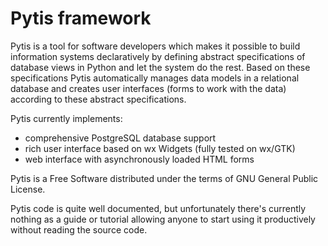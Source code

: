 Pytis framework
===============

Pytis is a tool for software developers which makes it possible to build
information systems declaratively by defining abstract specifications of
database views in Python and let the system do the rest.  Based on these
specifications Pytis automatically manages data models in a relational database
and creates user interfaces (forms to work with the data) according to these
abstract specifications.

Pytis currently implements:
* comprehensive PostgreSQL database support
* rich user interface based on wx Widgets (fully tested on wx/GTK)
* web interface with asynchronously loaded HTML forms
   
Pytis is a Free Software distributed under the terms of GNU General Public
License.

Pytis code is quite well documented, but unfortunately there's currently
nothing as a guide or tutorial allowing anyone to start using it productively
without reading the source code.
